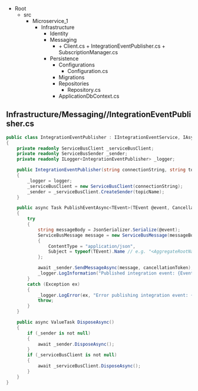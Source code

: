 + Root
    + src
        + Microservice_1
            + Infrastructure
                + Identity
                + Messaging
                    + <IntegrationEventServiceName>
                        + <IntegrationEventServiceName>Client.cs
                        + IntegrationEventPublisher.cs
                        + SubscriptionManager.cs
                + Persistence
                    + Configurations
                        + <AggregateRootName>Configuration.cs
                    + Migrations
                    + Repositories
                        + <AggregateRootName>Repository.cs
                    + ApplicationDbContext.cs

## Infrastructure/Messaging/<IntegrationEventServiceName>/IntegrationEventPublisher.cs

```csharp
public class IntegrationEventPublisher : IIntegrationEventService, IAsyncDisposable
{
    private readonly ServiceBusClient _serviceBusClient;
    private readonly ServiceBusSender _sender;
    private readonly ILogger<IntegrationEventPublisher> _logger;

    public IntegrationEventPublisher(string connectionString, string topicName, ILogger<IntegrationEventPublisher> logger)
    {
        _logger = logger;
        _serviceBusClient = new ServiceBusClient(connectionString);
        _sender = _serviceBusClient.CreateSender(topicName);
    }

    public async Task PublishEventAsync<TEvent>(TEvent @event, CancellationToken cancellationToken = default) where TEvent : class
    {
        try
        {
            string messageBody = JsonSerializer.Serialize(@event);
            ServiceBusMessage message = new ServiceBusMessage(messageBody)
            {
                ContentType = "application/json",
                Subject = typeof(TEvent).Name // e.g. "<AggregateRootName><FactName>IntegrationEvent"
            };

            await _sender.SendMessageAsync(message, cancellationToken);
            _logger.LogInformation("Published integration event: {EventType}", typeof(TEvent).Name);
        }
        catch (Exception ex)
        {
            _logger.LogError(ex, "Error publishing integration event: {EventType}", typeof(TEvent).Name);
            throw;
        }
    }

    public async ValueTask DisposeAsync()
    {
        if (_sender is not null)
        {
            await _sender.DisposeAsync();
        }
        if (_serviceBusClient is not null)
        {
            await _serviceBusClient.DisposeAsync();
        }
    }
}
```